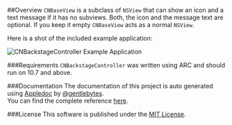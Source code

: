 ##Overview
`CNBaseView` is a subclass of `NSView` that can show an icon and a text message if it has no subviews. Both, the icon and the message text are optional. If you keep it empty `CNBaseView` acts as a normal `NSView`.

Here is a shot of the included example application:

![CNBackstageController Example Application](https://dl.dropbox.com/u/34133216/WebImages/Github/CNBaseView.png)

###Requirements
`CNBackstageController` was written using ARC and should run on 10.7 and above.


###Documentation
The documentation of this project is auto generated using [Appledoc](http://gentlebytes.com/appledoc/) by [@gentlebytes](https://twitter.com/gentlebytes).<br />
You can find the complete reference [here](http://CNBaseView.cocoanaut.com/documentation/).

###License
This software is published under the [MIT License](http://cocoanaut.mit-license.org).